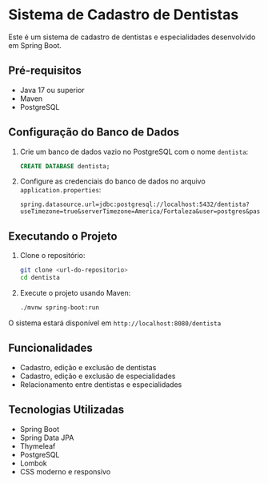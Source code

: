 # Sistema de Cadastro de Dentistas

Este é um sistema de cadastro de dentistas e especialidades desenvolvido em Spring Boot.

## Pré-requisitos

- Java 17 ou superior
- Maven
- PostgreSQL

## Configuração do Banco de Dados

1. Crie um banco de dados vazio no PostgreSQL com o nome `dentista`:
   ```sql
   CREATE DATABASE dentista;
   ```

2. Configure as credenciais do banco de dados no arquivo `application.properties`:
   ```
   spring.datasource.url=jdbc:postgresql://localhost:5432/dentista?useTimezone=true&serverTimezone=America/Fortaleza&user=postgres&password=postdba
   ```

## Executando o Projeto

1. Clone o repositório:
   ```bash
   git clone <url-do-repositorio>
   cd dentista
   ```

2. Execute o projeto usando Maven:
   ```bash
   ./mvnw spring-boot:run
   ```

O sistema estará disponível em `http://localhost:8080/dentista`

## Funcionalidades

- Cadastro, edição e exclusão de dentistas
- Cadastro, edição e exclusão de especialidades
- Relacionamento entre dentistas e especialidades

## Tecnologias Utilizadas

- Spring Boot
- Spring Data JPA
- Thymeleaf
- PostgreSQL
- Lombok
- CSS moderno e responsivo 
